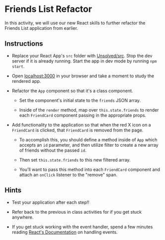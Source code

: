 # Friends List Refactor

In this activity, we will use our new React skills to further refactor the Friends List application from earlier.

## Instructions

* Replace your React App's `src` folder with [Unsolved/src](Unsolved/src). Stop the dev server if it is already running. Start the app in dev mode by running `npm start`.

* Open [localhost:3000](http://localhost:3000) in your browser and take a moment to study the rendered app.

* Refactor the `App` component so that it's a class component. 

  * Set the component's initial state to the `friends` JSON array. 
  
  * Inside of the `render` method, map over `this.state.friends` to render each `FriendCard` component passing in the appropriate props.

* Add functionality to the application so that when the red X icon on a `FriendCard` is clicked, that `FriendCard` is removed from the page. 
  
  * To accomplish this, you should define a method inside of `App` which accepts an `id` parameter, and then utilize filter to create a new array of friends without the passed `id`. 
  
  * Then set `this.state.friends` to this new filtered array. 
  
  * You'll want to pass this method into each `FriendCard` component and attach an `onClick` listener to the "remove" span.

## Hints

* Test your application after each step!!

* Refer back to the previous in class activities for if you get stuck anywhere.

* If you get stuck working with the event handler, spend a few minutes reading [React's Documentation](https://facebook.github.io/react/docs/handling-events.html) on handling events. 
